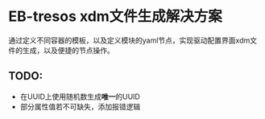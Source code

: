 # EB-tresos xdm文件生成解决方案

通过定义不同容器的模板，以及定义模块的yaml节点，实现驱动配置界面xdm文件的生成，以及便捷的节点操作。


## TODO:

- 在UUID上使用随机数生成**唯一**的UUID 
- 部分属性值若不可缺失，添加报错逻辑